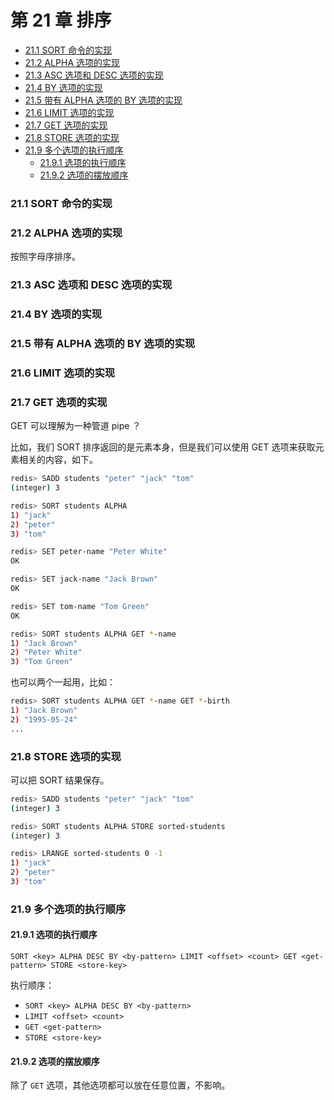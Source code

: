 # 第 21 章 排序

<!-- @import "[TOC]" {cmd="toc" depthFrom=3 depthTo=6 orderedList=false} -->

<!-- code_chunk_output -->

- [21.1 SORT <key> 命令的实现](#211-sort-key-命令的实现)
- [21.2 ALPHA 选项的实现](#212-alpha-选项的实现)
- [21.3 ASC 选项和 DESC 选项的实现](#213-asc-选项和-desc-选项的实现)
- [21.4 BY 选项的实现](#214-by-选项的实现)
- [21.5 带有 ALPHA 选项的 BY 选项的实现](#215-带有-alpha-选项的-by-选项的实现)
- [21.6 LIMIT 选项的实现](#216-limit-选项的实现)
- [21.7 GET 选项的实现](#217-get-选项的实现)
- [21.8 STORE 选项的实现](#218-store-选项的实现)
- [21.9 多个选项的执行顺序](#219-多个选项的执行顺序)
  - [21.9.1 选项的执行顺序](#2191-选项的执行顺序)
  - [21.9.2 选项的摆放顺序](#2192-选项的摆放顺序)

<!-- /code_chunk_output -->

### 21.1 SORT <key> 命令的实现

### 21.2 ALPHA 选项的实现

按照字母序排序。

### 21.3 ASC 选项和 DESC 选项的实现

### 21.4 BY 选项的实现

### 21.5 带有 ALPHA 选项的 BY 选项的实现

### 21.6 LIMIT 选项的实现

### 21.7 GET 选项的实现

GET 可以理解为一种管道 pipe ？

比如，我们 SORT 排序返回的是元素本身，但是我们可以使用 GET 选项来获取元素相关的内容，如下。

```bash
redis> SADD students "peter" "jack" "tom"
(integer) 3

redis> SORT students ALPHA
1) "jack"
2) "peter"
3) "tom"

redis> SET peter-name "Peter White"
OK

redis> SET jack-name "Jack Brown"
OK

redis> SET tom-name "Tom Green"
OK

redis> SORT students ALPHA GET *-name
1) "Jack Brown"
2) "Peter White"
3) "Tom Green"
```

也可以两个一起用，比如：

```bash
redis> SORT students ALPHA GET *-name GET *-birth
1) "Jack Brown"
2) "1995-05-24"
...
```

### 21.8 STORE 选项的实现

可以把 SORT 结果保存。

```bash
redis> SADD students "peter" "jack" "tom"
(integer) 3

redis> SORT students ALPHA STORE sorted-students
(integer) 3

redis> LRANGE sorted-students 0 -1
1) "jack"
2) "peter"
3) "tom"
```

### 21.9 多个选项的执行顺序

#### 21.9.1 选项的执行顺序

```
SORT <key> ALPHA DESC BY <by-pattern> LIMIT <offset> <count> GET <get-pattern> STORE <store-key>
```

执行顺序：
- `SORT <key> ALPHA DESC BY <by-pattern>`
- `LIMIT <offset> <count>`
- `GET <get-pattern>`
- `STORE <store-key>`

#### 21.9.2 选项的摆放顺序

除了 `GET` 选项，其他选项都可以放在任意位置，不影响。

